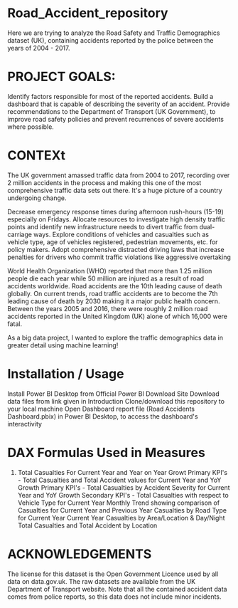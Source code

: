 # Road_Accident_repository

Here we are trying to  analyze the Road Safety and Traffic Demographics dataset (UK), containing accidents reported by the police between the years of 2004 - 2017.

# PROJECT GOALS:

Identify factors responsible for most of the reported accidents.
Build a dashboard that is capable of describing the severity of an accident.
Provide recommendations to the Department of Transport (UK Government), to improve road safety policies and prevent recurrences of severe accidents where possible.

# CONTEXt
The UK government amassed traffic data from 2004 to 2017, recording over 2 million accidents in the process and making this one of the most comprehensive traffic data sets out there. It's a huge picture of a country undergoing change.

Decrease emergency response times during afternoon rush-hours (15-19) especially on Fridays.
Allocate resources to investigate high density traffic points and identify new infrastructure needs to divert traffic from dual-carriage ways.
Explore conditions of vehicles and casualties such as vehicle type, age of vehicles registered, pedestrian movements, etc. for policy makers.
Adopt comprehensive distracted driving laws that increase penalties for drivers who commit traffic violations like aggressive overtaking

World Health Organization (WHO) reported that more than 1.25 million people die each year while 50 million are injured as a result of road accidents worldwide. Road accidents are the 10th leading cause of death globally. On current trends, road traffic accidents are to become the 7th leading cause of death by 2030 making it a major public health concern. Between the years 2005 and 2016, there were roughly 2 million road accidents reported in the United Kingdom (UK) alone of which 16,000 were fatal.

As a big data project, I wanted to explore the traffic demographics data in greater detail using machine learning!

# Installation / Usage
Install Power BI Desktop from Official Power BI Download Site
Download data files from link given in Introduction
Clone/download this repository to your local machine
Open Dashboard report file (Road Accidents Dashboard.pbix) in Power BI Desktop, to access the dashboard's interactivity

# DAX Formulas Used in Measures
1. Total Casualties For Current Year and Year on Year Growt
Primary KPI's - Total Casualties and Total Accident values for Current Year and YoY Growth
Primary KPI's - Total Casualties by Accident Severity for Current Year and YoY Growth
Secondary KPI's - Total Casualties with respect to Vehicle Type for Current Year
Monthly Trend showing comparison of Casualties for Current Year and Previous Year
Casualties by Road Type for Current Year
Current Year Casualties by Area/Location & Day/Night
Total Casualties and Total Accident by Location

# ACKNOWLEDGEMENTS
The license for this dataset is the Open Government Licence used by all data on data.gov.uk. The raw datasets are available from the UK Department of Transport website.
Note that all the contained accident data comes from police reports, so this data does not include minor incidents.

